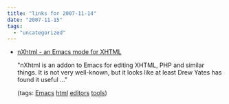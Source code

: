 ```yaml
---
title: "links for 2007-11-14"
date: "2007-11-15"
tags: 
  - "uncategorized"
---
```


- [nXhtml - an Emacs mode for XHTML](http://ourcomments.org/Emacs/nXhtml/doc/nxhtml.html#qg)
    
    "nXhtml is an addon to Emacs for editing XHTML, PHP and similar things. It is not very well-known, but it looks like at least Drew Yates has found it useful ..."
    
    (tags: [Emacs](http://del.icio.us/heinzwittenbrink/Emacs) [html](http://del.icio.us/heinzwittenbrink/html) [editors](http://del.icio.us/heinzwittenbrink/editors) [tools](http://del.icio.us/heinzwittenbrink/tools))
